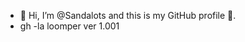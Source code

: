 - 👋 Hi, I’m @Sandalots and this is my GitHub profile 🥇.
- gh -la loomper ver 1.001


<!---
Sandalots/Sandalots is a ✨ special ✨ repository because its `README.md` (this file) appears on your GitHub profile.
You can click the Preview link to take a look at your changes.
--->
